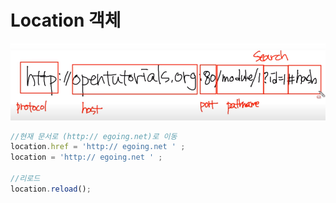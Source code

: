 # Location 객체

![](../../../../.gitbook/assets/image%20%282%29.png)

```javascript
//현재 문서로 (http:// egoing.net)로 이동
location.href = 'http:// egoing.net ' ;
location = 'http:// egoing.net ' ;

//리로드
location.reload();
```

